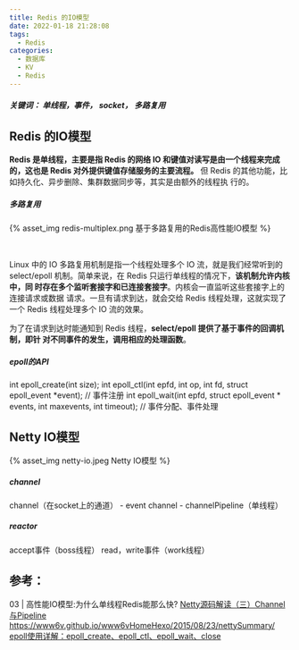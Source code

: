 ```yaml
---
title: Redis 的IO模型
date: 2022-01-18 21:28:08
tags:
  - Redis
categories: 
  - 数据库
  - KV 
  - Redis
---
```



<p></p>
<!-- more -->


##### 关键词： 单线程，事件， socket， 多路复用

##  Redis 的IO模型
**Redis 是单线程，主要是指 Redis 的网络 IO 和键值对读写是由一个线程来完成的，这也是 Redis 对外提供键值存储服务的主要流程。**
但 Redis 的其他功能，比如持久化、异步删除、集群数据同步等，其实是由额外的线程执 行的。

##### 多路复用
{% asset_img redis-multiplex.png  基于多路复用的Redis高性能IO模型  %}

​                               

Linux 中的 IO 多路复用机制是指一个线程处理多个 IO 流，就是我们经常听到的 select/epoll 机制。简单来说，在 Redis 只运行单线程的情况下，**该机制允许内核中，同 时存在多个监听套接字和已连接套接字**。内核会一直监听这些套接字上的连接请求或数据 请求。一旦有请求到达，就会交给 Redis 线程处理，这就实现了一个 Redis 线程处理多个 IO 流的效果。

为了在请求到达时能通知到 Redis 线程，**select/epoll 提供了基于事件的回调机制，即针 对不同事件的发生，调用相应的处理函数**。

##### epoll的API
int epoll_create(int size); 
int epoll_ctl(int epfd, int op, int fd, struct epoll_event *event);   // 事件注册
int epoll_wait(int epfd, struct epoll_event * events, int maxevents, int timeout);  //  事件分配、事件处理

## Netty IO模型 
{% asset_img netty-io.jpeg  Netty IO模型 %}

##### channel
channel（在socket上的通道） -  event
channel - channelPipeline（单线程）

##### reactor  
accept事件（boss线程）
read，write事件（work线程）

## 参考：
03 | 高性能IO模型:为什么单线程Redis能那么快?
[Netty源码解读（三）Channel与Pipeline](http://ifeve.com/channel-pipeline/)
https://www6v.github.io/www6vHomeHexo/2015/08/23/nettySummary/
[epoll使用详解：epoll_create、epoll_ctl、epoll_wait、close](https://www.cnblogs.com/xuewangkai/p/11158576.html)



